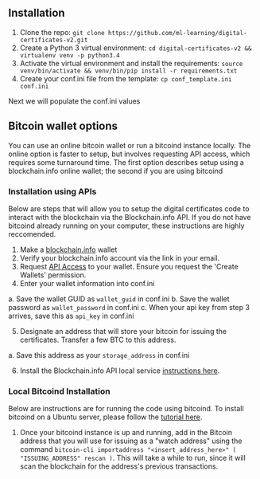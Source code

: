 
## Installation
1. Clone the repo: `git clone https://github.com/ml-learning/digital-certificates-v2.git`
2. Create a Python 3 virtual environment: `cd digital-certificates-v2 && virtualenv venv -p python3.4`
3. Activate the virtual environment and install the requirements: `source venv/bin/activate && venv/bin/pip install -r requirements.txt`
4. Create your conf.ini file from the template: `cp conf_template.ini conf.ini`

Next we will populate the conf.ini values

## Bitcoin wallet options
You can use an online bitcoin wallet or run a bitcoind instance locally. The online option is faster to setup, but involves
requesting API access, which requires some turnaround time. The first option describes setup using a blockchain.info online wallet;
the second if you are using bitcoind

### Installation using APIs
Below are steps that will allow you to setup the digital certificates code to interact with the blockchain via the Blockchain.info API. If you do not have bitcoind already running on your computer, these instructions are highly reccomended.

1. Make a [blockchain.info](http://blockchain.info) wallet
2. Verify your blockchain.info account via the link in your email.
3. Request [API Access](https://blockchain.info/api/api_create_code) to your wallet. Ensure you request the 'Create Wallets'
permission.
4. Enter your wallet information into conf.ini

  a. Save the wallet GUID as `wallet_guid` in conf.ini
  b. Save the wallet password as `wallet_password` in conf.ini
  c. When your api key from step 3 arrives, save this as `api_key` in conf.ini

5. Designate an address that will store your bitcoin for issuing the certificates. Transfer a few BTC to this address.

  a.  Save this address as your `storage_address` in conf.ini

6. Install the Blockchain.info API local service [instructions here](https://github.com/blockchain/service-my-wallet-v3).

### Local Bitcoind Installation
Below are instructions are for running the code using bitcoind. To install bitcoind on a Ubuntu server, please follow the
[tutorial here](https://21.co/learn/setup-a-bitcoin-development-environment/#installing-bitcoind-from-source-on-ubuntu).

1. Once your bitcoind instance is up and running, add in the Bitcoin address that you will use for issuing as a "watch address"
 using the command `bitcoin-cli importaddress "<insert_address_here>" ( "ISSUING_ADDRESS" rescan )`. This will take a
 while to run, since it will scan the blockchain for the address's previous transactions.




